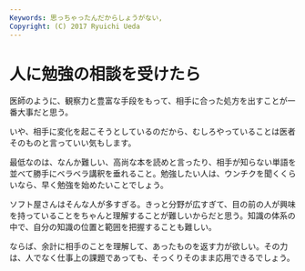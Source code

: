 ```yaml
---
Keywords: 思っちゃったんだからしょうがない,
Copyright: (C) 2017 Ryuichi Ueda
---
```


# 人に勉強の相談を受けたら
医師のように、観察力と豊富な手段をもって、相手に合った処方を出すことが一番大事だと思う。

いや、相手に変化を起こそうとしているのだから、むしろやっていることは医者そのものと言っていい気もします。

最低なのは、なんか難しい、高尚な本を読めと言ったり、相手が知らない単語を並べて勝手にベラベラ講釈を垂れること。勉強したい人は、ウンチクを聞くくらいなら、早く勉強を始めたいことでしょう。

ソフト屋さんはそんな人が多すぎる。きっと分野が広すぎて、目の前の人が興味を持っていることをちゃんと理解することが難しいからだと思う。知識の体系の中で、自分の知識の位置と範囲を把握することも難しい。

ならば、余計に相手のことを理解して、あったものを返す力が欲しい。その力は、人でなく仕事上の課題であっても、そっくりそのまま応用できるでしょう。
